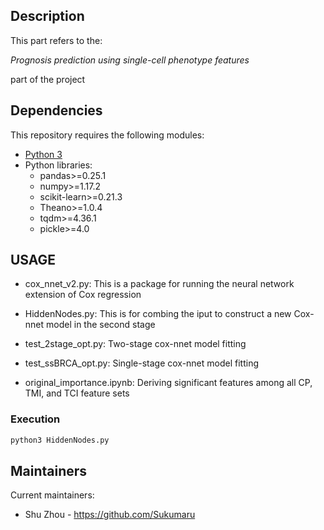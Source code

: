 ## Description

This part refers to the:

*Prognosis prediction using single-cell phenotype features* 

part of the project



## Dependencies


This repository requires the following modules:

* [Python 3](https://www.python.org/downloads/)
* Python libraries:
   * pandas>=0.25.1
   * numpy>=1.17.2
   * scikit-learn>=0.21.3
   * Theano>=1.0.4
   * tqdm>=4.36.1
   * pickle>=4.0


## USAGE

* cox_nnet_v2.py: This is a package for running the neural network extension of Cox regression

* HiddenNodes.py: This is for combing the iput to construct a new Cox-nnet model in the second stage

* test_2stage_opt.py: Two-stage cox-nnet model fitting

* test_ssBRCA_opt.py: Single-stage cox-nnet model fitting

* original_importance.ipynb: Deriving significant features among all CP, TMI, and TCI feature sets

### Execution
```bash
python3 HiddenNodes.py
```
## Maintainers

Current maintainers:
 * Shu Zhou - https://github.com/Sukumaru


